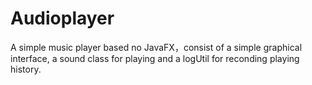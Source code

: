 # Audioplayer

A simple music player based no JavaFX，consist of a simple graphical interface, a sound class for playing and 
a logUtil for reconding playing history.
